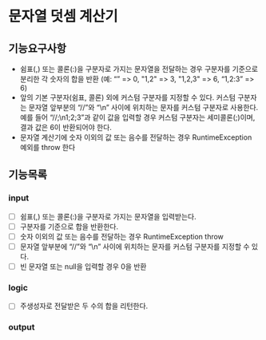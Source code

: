 # 문자열 덧셈 계산기

## 기능요구사항

- 쉼표(,) 또는 콜론(:)을 구분자로 가지는 문자열을 전달하는 경우 구분자를 기준으로 분리한 각 숫자의 합을 반환 (예: “” => 0, "1,2" => 3, "1,2,3" => 6, “1,2:3” => 6)
- 앞의 기본 구분자(쉼표, 콜론) 외에 커스텀 구분자를 지정할 수 있다. 커스텀 구분자는 문자열 앞부분의 “//”와 “\n” 사이에 위치하는 문자를 커스텀 구분자로 사용한다. 예를 들어 “//;\n1;2;3”과 같이 값을 입력할 경우 커스텀 구분자는 세미콜론(;)이며, 결과 값은 6이 반환되어야 한다.
- 문자열 계산기에 숫자 이외의 값 또는 음수를 전달하는 경우 RuntimeException 예외를 throw 한다

## 기능목록

### input

- [ ] 쉼표(,) 또는 콜론(:)을 구분자로 가지는 문자열을 입력받는다.
- [ ] 구분자를 기준으로 합을 반환한다.
- [ ] 숫자 이외의 값 또는 음수를 전달하는 경우 RuntimeException throw
- [ ] 문자열 앞부분에 “//”와 “\n” 사이에 위치하는 문자를 커스텀 구분자를 지정할 수 있다.
- [ ] 빈 문자열 또는 null을 입력할 경우 0을 반환

### logic

- [ ] 주생성자로 전달받은 두 수의 합을 리턴한다.

### output

